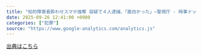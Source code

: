 ```yaml
---
title: "知的障害者酔わせスマホ強奪 容疑で４人逮捕、「面白かった」―警視庁 - 時事ドットコム"
date: 2025-09-26 12:41:00 +0900
categories: ["犯罪"]
source: "https://www.google-analytics.com/analytics.js"
---
```


[出典はこちら](https://www.google-analytics.com/analytics.js)
